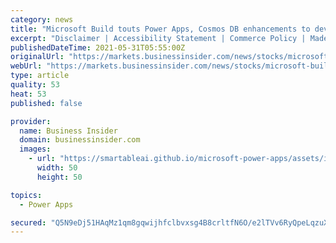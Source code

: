 ```yaml
---
category: news
title: "Microsoft Build touts Power Apps, Cosmos DB enhancements to develop code faster"
excerpt: "Disclaimer | Accessibility Statement | Commerce Policy | Made In NYC | Stock quotes by finanzen.net Microsoft emphasized speed and ease of development in announcements for Power Apps, Power BI ..."
publishedDateTime: 2021-05-31T05:55:00Z
originalUrl: "https://markets.businessinsider.com/news/stocks/microsoft-build-touts-power-apps--cosmos-db-enhancements-to-develop-code-faster-10189341"
webUrl: "https://markets.businessinsider.com/news/stocks/microsoft-build-touts-power-apps--cosmos-db-enhancements-to-develop-code-faster-10189341"
type: article
quality: 53
heat: 53
published: false

provider:
  name: Business Insider
  domain: businessinsider.com
  images:
    - url: "https://smartableai.github.io/microsoft-power-apps/assets/images/organizations/businessinsider.com-50x50.jpg"
      width: 50
      height: 50

topics:
  - Power Apps

secured: "Q5N9eDj51HAqMz1qm8gqwijhfclbvxsg4B8crltfN6O/e2lTVv6RyQpeLqzuX71Q9wRyRK7n0M4ZFB4r66X8EP/nbWG2bUmE/kU4mLIF7SVwxNxq9uU99KRFxHzHTilt6ABELpSZe+jEkc942CZ2k76p6s7dFEawmYosuvssiSsXFyaquEk79TPmhO9pyPhe7Dv2E2zt7SXc+JXU3P6egp3mHf44GwoJyFNlabf9y3Eg/BiFyzeJhQqMWpHLYbcaDIuzUWvVawGLC1r7ODrEDdSRpMYlK29WrNTbcvYaIYSy5uooAdmEEeFmxj6V9dcFkeVGN/hQowy6zuGF/L+MehfnUXwvfX//RktODzrvX1k=;mg+OF2j1lqSW+iQdTXIhrQ=="
---
```


